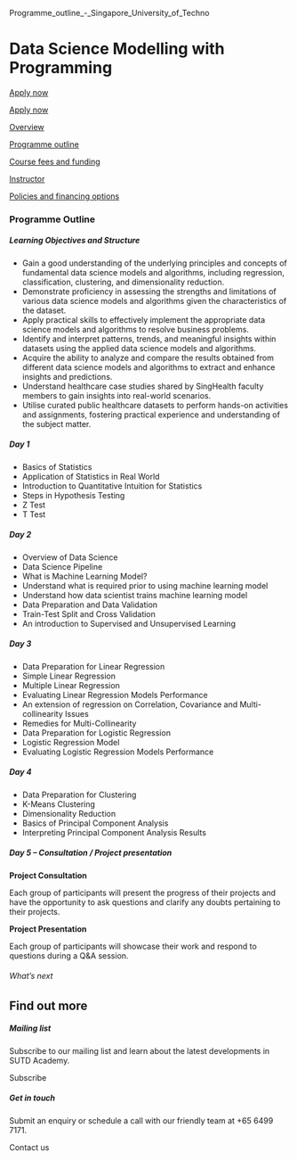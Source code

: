 Programme_outline_-_Singapore_University_of_Techno



Data Science Modelling with Programming
=======================================

[Apply now](/admissions/academy/modular-master/register-your-interest-modularmaster-certificate-in-data-science/)




[Apply now](/admissions/academy/modular-master/register-your-interest-modularmaster-certificate-in-data-science/)

[Overview](/course/healthcare-data-science-modelling-with-programming/#tabs)

[Programme outline](/course/healthcare-data-science-modelling-with-programming/programme-outline/#tabs)

[Course fees and funding](/course/healthcare-data-science-modelling-with-programming/course-fees-and-funding/#tabs)

[Instructor](/course/healthcare-data-science-modelling-with-programming/instructor/#tabs)

[Policies and financing options](/course/healthcare-data-science-modelling-with-programming/policies-and-financing-options/#tabs)

### Programme Outline

##### **Learning Objectives and Structure**

* Gain a good understanding of the underlying principles and concepts of fundamental data science models and algorithms, including regression, classification, clustering, and dimensionality reduction.
* Demonstrate proficiency in assessing the strengths and limitations of various data science models and algorithms given the characteristics of the dataset.
* Apply practical skills to effectively implement the appropriate data science models and algorithms to resolve business problems.
* Identify and interpret patterns, trends, and meaningful insights within datasets using the applied data science models and algorithms.
* Acquire the ability to analyze and compare the results obtained from different data science models and algorithms to extract and enhance insights and predictions.
* Understand healthcare case studies shared by SingHealth faculty members to gain insights into real-world scenarios.
* Utilise curated public healthcare datasets to perform hands-on activities and assignments, fostering practical experience and understanding of the subject matter.

##### Day 1

* Basics of Statistics
* Application of Statistics in Real World
* Introduction to Quantitative Intuition for Statistics
* Steps in Hypothesis Testing
* Z Test
* T Test

##### Day 2

* Overview of Data Science
* Data Science Pipeline
* What is Machine Learning Model?
* Understand what is required prior to using machine learning model
* Understand how data scientist trains machine learning model
* Data Preparation and Data Validation
* Train-Test Split and Cross Validation
* An introduction to Supervised and Unsupervised Learning

##### Day 3

* Data Preparation for Linear Regression
* Simple Linear Regression
* Multiple Linear Regression
* Evaluating Linear Regression Models Performance
* An extension of regression on Correlation, Covariance and Multi-collinearity Issues
* Remedies for Multi-Collinearity
* Data Preparation for Logistic Regression
* Logistic Regression Model
* Evaluating Logistic Regression Models Performance

##### Day 4

* Data Preparation for Clustering
* K-Means Clustering
* Dimensionality Reduction
* Basics of Principal Component Analysis
* Interpreting Principal Component Analysis Results

##### Day 5 – Consultation / Project presentation

**Project Consultation**

Each group of participants will present the progress of their projects and have the opportunity to ask questions and clarify any doubts pertaining to their projects.

**Project Presentation**

Each group of participants will showcase their work and respond to questions during a Q&A session.

###### What’s next

Find out more
-------------

##### Mailing list

Subscribe to our mailing list and learn about the latest developments in SUTD Academy.

Subscribe

##### Get in touch

Submit an enquiry or schedule a call with our friendly team at +65 6499 7171.

Contact us

